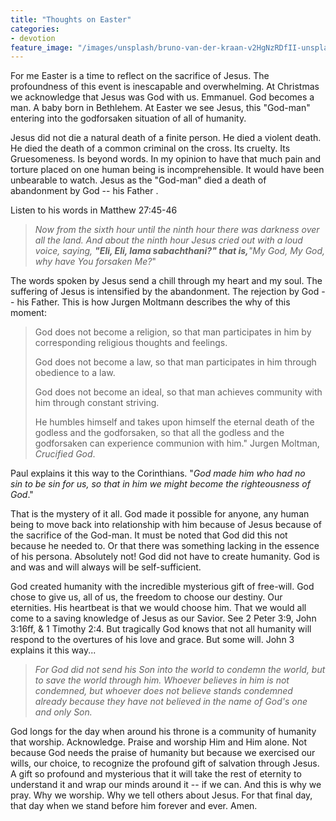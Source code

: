 ```yaml
---
title: "Thoughts on Easter"
categories:
- devotion
feature_image: "/images/unsplash/bruno-van-der-kraan-v2HgNzRDfII-unsplash.jpg"
---
```

For me Easter is a time to reflect on the sacrifice of Jesus. The profoundness of this event is inescapable and overwhelming. At Christmas we acknowledge that Jesus was God with us. Emmanuel. God becomes a man. A baby born in Bethlehem. At Easter we see Jesus, this "God-man" entering into the godforsaken situation of all of humanity.

Jesus did not die a natural death of a finite person. He died a violent death. He died the death of a common criminal on the cross. Its cruelty. Its Gruesomeness. Is beyond words. In my opinion to have that much pain and torture placed on one human being is incomprehensible. It would have been unbearable to watch. Jesus as the "God-man" died a death of abandonment by God -- his Father .

Listen to his words in Matthew 27:45-46
> 
> *Now from the sixth hour until the ninth hour there was darkness over all the land. And about the ninth hour Jesus cried out with a loud voice, saying, **"Eli, Eli, lama sabachthani?" that is,**"My God, My God, why have You forsaken Me?*"
> 
The words spoken by Jesus send a chill through my heart and my soul. The suffering of Jesus is intensified by the abandonment. The rejection by God -- his Father. This is how Jurgen Moltmann describes the why of this moment:
> 
> God does not become a religion, so that man participates in him by corresponding religious thoughts and feelings.
> 
> God does not become a law, so that man participates in him through obedience to a law.
> 
> God does not become an ideal, so that man achieves community with him through constant striving.
> 
> He humbles himself and takes upon himself the eternal death of the godless and the godforsaken, so that all the godless and the godforsaken can experience communion with him." Jurgen Moltman, *Crucified God*.
> 
Paul explains it this way to the Corinthians. "*God made him who had no sin to be sin for us, so that in him we might become the righteousness of God*."

That is the mystery of it all. God made it possible for anyone, any human being to move back into relationship with him because of Jesus because of the sacrifice of the God-man. It must be noted that God did this not because he needed to. Or that there was something lacking in the essence of his persona. Absolutely not! God did not have to create humanity. God is and was and will always will be self-sufficient.

God created humanity with the incredible mysterious gift of free-will. God chose to give us, all of us, the freedom to choose our destiny. Our eternities. His heartbeat is that we would choose him. That we would all come to a saving knowledge of Jesus as our Savior. See 2 Peter 3:9, John 3:16ff, & 1 Timothy 2:4. But tragically God knows that not all humanity will respond to the overtures of his love and grace. But some will. John 3 explains it this way...

> *For God did not send his Son into the world to condemn the world, but to save the world through him. Whoever believes in him is not condemned, but whoever does not believe stands condemned already because they have not believed in the name of God's one and only Son.*

God longs for the day when around his throne is a community of humanity that worship. Acknowledge. Praise and worship Him and Him alone. Not because God needs the praise of humanity but because we exercised our wills, our choice, to recognize the profound gift of salvation through Jesus. A gift so profound and mysterious that it will take the rest of eternity to understand it and wrap our minds around it -- if we can. And this is why we pray. Why we worship. Why we tell others about Jesus. For that final day, that day when we stand before him forever and ever. Amen.